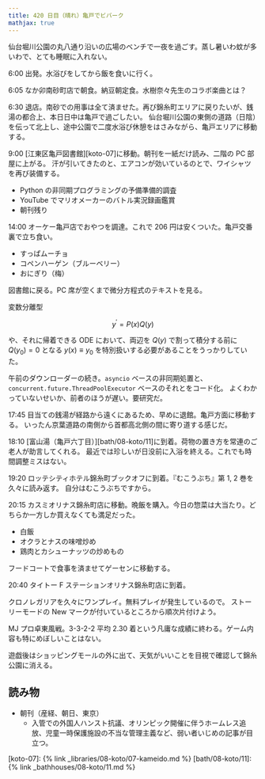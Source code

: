 ```yaml
---
title: 420 日目（晴れ）亀戸でビバーク
mathjax: true
---
```


仙台堀川公園の丸八通り沿いの広場のベンチで一夜を過ごす。蒸し暑いわ蚊が多いわで、とても睡眠に入れない。

6:00 出発。水浴びをしてから飯を食いに行く。

6:05 なか卯南砂町店で朝食。納豆朝定食。水樹奈々先生のコラボ楽曲とは？

6:30 退店。南砂での用事は全て済ませた。再び錦糸町エリアに戻りたいが、銭湯の都合上、本日日中は亀戸で過ごしたい。
仙台堀川公園の東側の道路（日陰）を伝って北上し、途中公園で二度水浴び休憩をはさみながら、亀戸エリアに移動する。

9:00 [江東区亀戸図書館][koto-07]に移動。朝刊を一紙だけ読み、二階の PC 部屋に上がる。
汗が引いてきたのと、エアコンが効いているのとで、ワイシャツを再び装備する。

* Python の非同期プログラミングの予備準備的調査
* YouTube でマリオメーカーのバトル実況録画鑑賞
* 朝刊残り

14:00 オーケー亀戸店でおやつを調達。これで 206 円は安くついた。亀戸交番裏で立ち食い。

* すっぱムーチョ
* コペンハーゲン（ブルーベリー）
* おにぎり（梅）

図書館に戻る。PC 席が空くまで微分方程式のテキストを見る。

変数分離型

$$
y^\prime = P(x)Q(y)
$$

や、それに帰着できる ODE において、両辺を $Q(y)$ で割って積分する前に $Q(y_0) = 0$ となる
$y(x) \equiv y_0$ を特別扱いする必要があることをうっかりしていた。

午前のダウンローダーの続き。`asyncio` ベースの非同期処置と、`concurrent.future.ThreadPoolExecutor` ベースのそれとをコード化。
よくわかっていないせいか、前者のほうが遅い。要研究だ。

17:45 目当ての銭湯が経路から遠くにあるため、早めに退館。亀戸方面に移動する。
いったん京葉道路の南側から首都高北側の間に寄り道する感じだ。

18:10 [富山湯（亀戸六丁目）][bath/08-koto/11]に到着。荷物の置き方を常連のご老人が助言してくれる。
最近では珍しいが日没前に入浴を終える。これでも時間調整ミスはない。

19:20 ロッテシティホテル錦糸町ブックオフに到着。『むこうぶち』第 1, 2 巻を久々に読み返す。
自分はむこうぶちですから。

20:15 カスミオリナス錦糸町店に移動。晩飯を購入。今日の惣菜は大当たり。どちらか一方しか買えなくても満足だった。

* 白飯
* オクラとナスの味噌炒め
* 鶏肉とカシューナッツの炒めもの

フードコートで食事を済ませてゲーセンに移動する。

20:40 タイトー F ステーションオリナス錦糸町店に到着。

クロノレガリアを久々にワンプレイ。無料プレイが発生しているので。
ストーリーモードの New マークが付いているところから順次片付けよう。

MJ プロ卓東風戦。3-3-2-2 平均 2.30 着という凡庸な成績に終わる。ゲーム内容も特にめぼしいことはない。

遊戯後はショッピングモールの外に出て、天気がいいことを目視で確認して錦糸公園に消える。

## 読み物

* 朝刊（産経、朝日、東京）
  * 入管での外国人ハンスト抗議、オリンピック開催に伴うホームレス追放、児童一時保護施設の不当な管理主義など、弱い者いじめの記事が目立つ。

[koto-07]: {% link _libraries/08-koto/07-kameido.md %}
[bath/08-koto/11]: {% link _bathhouses/08-koto/11.md %}
